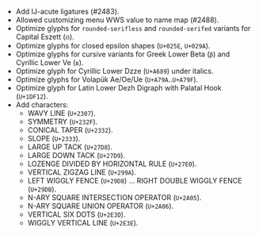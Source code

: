 * Add IJ-acute ligatures (#2483).
* Allowed customizing menu WWS value to name map (#2488).
* Optimize glyphs for `rounded-serifless` and `rounded-serifed` variants for Capital Eszett (`ẞ`).
* Optimize glyphs for closed epsilon shapes (`U+025E`, `U+029A`).
* Optimize glyphs for cursive variants for Greek Lower Beta (`β`) and Cyrillic Lower Ve (`в`).
* Optimize glyph for Cyrillic Lower Dzze (`U+A689`) under italics.
* Optimize glyphs for Volapük Ae/Oe/Ue (`U+A79A`..`U+A79F`).
* Optimize glyph for Latin Lower Dezh Digraph with Palatal Hook (`U+1DF12`).
* Add characters:
  - WAVY LINE (`U+2307`).
  - SYMMETRY (`U+232F`).
  - CONICAL TAPER (`U+2332`).
  - SLOPE (`U+2333`).
  - LARGE UP TACK (`U+27D8`).
  - LARGE DOWN TACK (`U+27D9`).
  - LOZENGE DIVIDED BY HORIZONTAL RULE (`U+27E0`).
  - VERTICAL ZIGZAG LINE (`U+299A`).
  - LEFT WIGGLY FENCE (`U+29D8`) ... RIGHT DOUBLE WIGGLY FENCE (`U+29DB`).
  - N-ARY SQUARE INTERSECTION OPERATOR (`U+2A05`).
  - N-ARY SQUARE UNION OPERATOR (`U+2A06`).
  - VERTICAL SIX DOTS (`U+2E3D`).
  - WIGGLY VERTICAL LINE (`U+2E3E`).
